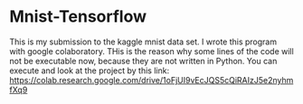 # Mnist-Tensorflow
This is my submission to the kaggle mnist data set.
I wrote this program with google colaboratory. THis is the reason why some lines of the code will not be executable now, because they are not written in Python. You can execute and look at the project by this link: https://colab.research.google.com/drive/1oFjUI9vEcJQS5cQiRAIzJ5e2nyhmfXq9
